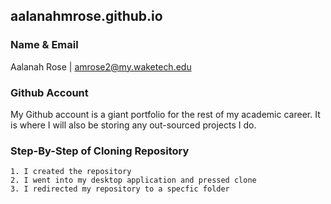 ## aalanahmrose.github.io

### Name & Email
Aalanah Rose | amrose2@my.waketech.edu

### Github Account
My Github account is a giant portfolio for the rest of my academic career. It is where I will also be storing any out-sourced projects I do.

### Step-By-Step of Cloning Repository
    1. I created the repository
    2. I went into my desktop application and pressed clone
    3. I redirected my repository to a specfic folder
